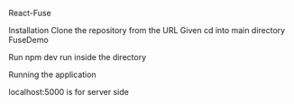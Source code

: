 React-Fuse


Installation
Clone the repository from the URL Given
cd into main directory FuseDemo

Run npm dev run  inside the directory

Running the application

localhost:5000 is for server side 
